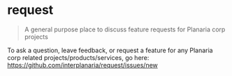 # request

> A general purpose place to discuss feature requests for Planaria corp projects

To ask a question, leave feedback, or request a feature for any Planaria corp related projects/products/services, go here: https://github.com/interplanaria/request/issues/new

